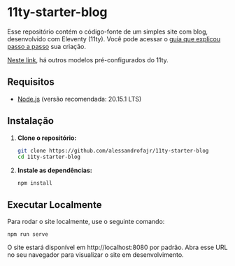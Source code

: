 # 11ty-starter-blog
Esse repositório contém o código-fonte de um simples site com blog, desenvolvido com Eleventy (11ty). Você pode acessar o [guia que explicou passo a passo](https://alessandrofajr.com/blog/guia-criar-site-blog-11ty/) sua criação.

[Neste link](https://www.11ty.dev/docs/starter/), há outros modelos pré-configurados do 11ty.

## Requisitos

- [Node.js](https://nodejs.org/) (versão recomendada: 20.15.1 LTS)

## Instalação

1. **Clone o repositório:**

    ```bash
    git clone https://github.com/alessandrofajr/11ty-starter-blog
    cd 11ty-starter-blog
    ```

2. **Instale as dependências:**

    ```
    npm install
    ```

## Executar Localmente

Para rodar o site localmente, use o seguinte comando:

```
npm run serve
```

O site estará disponível em http://localhost:8080 por padrão. Abra esse URL no seu navegador para visualizar o site em desenvolvimento.

